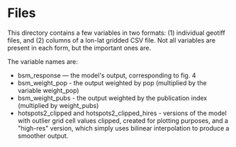 # Files

This directory contains a few variables in two formats: (1) individual geotiff files, and (2) columns of a lon-lat gridded CSV file. Not all variables are present in each form, but the important ones are.

The variable names are:

- bsm_response — the model's output, corresponding to fig. 4
- bsm_weight_pop - the output weighted by pop (multiplied by the variable weight_pop)
- bsm_weight_pubs - the output weighted by the publication index (multiplied by weight_pubs)
- hotspots2_clipped and hotspots2_clipped_hires - versions of the model with outlier grid cell values clipped, created for plotting purposes, and a "high-res" version, which simply uses bilinear interpolation to produce a smoother output.